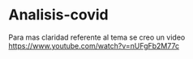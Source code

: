 # Analisis-covid

Para mas claridad referente al tema se creo un video https://www.youtube.com/watch?v=nUFgFb2M77c

